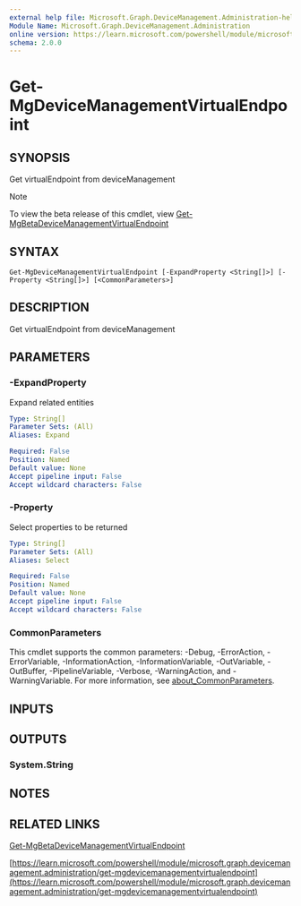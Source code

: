 ```yaml
---
external help file: Microsoft.Graph.DeviceManagement.Administration-help.xml
Module Name: Microsoft.Graph.DeviceManagement.Administration
online version: https://learn.microsoft.com/powershell/module/microsoft.graph.devicemanagement.administration/get-mgdevicemanagementvirtualendpoint
schema: 2.0.0
---
```


# Get-MgDeviceManagementVirtualEndpoint

## SYNOPSIS
Get virtualEndpoint from deviceManagement

> [!NOTE]
> To view the beta release of this cmdlet, view [Get-MgBetaDeviceManagementVirtualEndpoint](/powershell/module/Microsoft.Graph.Beta.DeviceManagement.Administration/Get-MgBetaDeviceManagementVirtualEndpoint?view=graph-powershell-beta)

## SYNTAX

```
Get-MgDeviceManagementVirtualEndpoint [-ExpandProperty <String[]>] [-Property <String[]>] [<CommonParameters>]
```

## DESCRIPTION
Get virtualEndpoint from deviceManagement

## PARAMETERS

### -ExpandProperty
Expand related entities

```yaml
Type: String[]
Parameter Sets: (All)
Aliases: Expand

Required: False
Position: Named
Default value: None
Accept pipeline input: False
Accept wildcard characters: False
```

### -Property
Select properties to be returned

```yaml
Type: String[]
Parameter Sets: (All)
Aliases: Select

Required: False
Position: Named
Default value: None
Accept pipeline input: False
Accept wildcard characters: False
```

### CommonParameters
This cmdlet supports the common parameters: -Debug, -ErrorAction, -ErrorVariable, -InformationAction, -InformationVariable, -OutVariable, -OutBuffer, -PipelineVariable, -Verbose, -WarningAction, and -WarningVariable. For more information, see [about_CommonParameters](http://go.microsoft.com/fwlink/?LinkID=113216).

## INPUTS

## OUTPUTS

### System.String
## NOTES

## RELATED LINKS
[Get-MgBetaDeviceManagementVirtualEndpoint](/powershell/module/Microsoft.Graph.Beta.DeviceManagement.Administration/Get-MgBetaDeviceManagementVirtualEndpoint?view=graph-powershell-beta)

[https://learn.microsoft.com/powershell/module/microsoft.graph.devicemanagement.administration/get-mgdevicemanagementvirtualendpoint](https://learn.microsoft.com/powershell/module/microsoft.graph.devicemanagement.administration/get-mgdevicemanagementvirtualendpoint)



